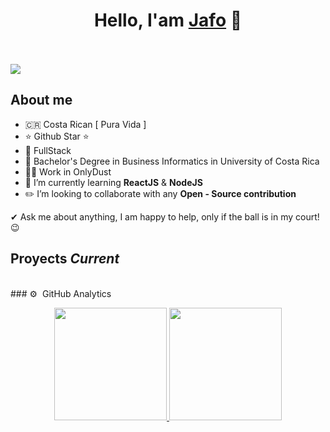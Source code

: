 <div align="center">
<h1 align="center">Hello, I'am <a href="www.linkedin.com/in/jafeth-arias-hernández-b39b271b5">Jafo</a> 👋</h1><br>
</div>
<br>
<img src="https://imgur.com/YMWgkXZ.png">  




## About me
- 🇨🇷  Costa Rican [ Pura Vida ]
- ⭐ Github Star ⭐ 
- 📲 FullStack
- 📗 Bachelor's Degree in Business Informatics in University of Costa Rica
- 🧑‍🏫 Work in OnlyDust
- 🎥 I’m currently learning **ReactJS** & **NodeJS**<br>
- ✏️ I’m looking to collaborate with any **Open - Source contribution**<br>

✔ Ask me about anything, I am happy to help, only if the ball is in my court!😉<br>


## Proyects *Current*

<br>
### ⚙️ &nbsp;GitHub Analytics

<p align="center">
<a href="https://github.com/ArisGuimera">
  <img height="180em" src="https://github-readme-stats-eight-theta.vercel.app/api?username=JafethAriasH&show_icons=true&theme=algolia&include_all_commits=true&count_private=true"/>
  <img height="180em" src="https://github-readme-stats-eight-theta.vercel.app/api/top-langs/?username=JafethAriasH&layout=compact&langs_count=8&theme=algolia"/>
</a>
</p>

